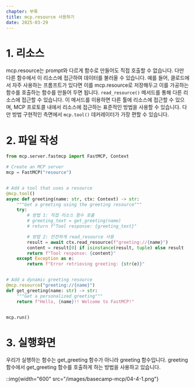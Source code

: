 ```yaml
---
chapter: 부록
title: mcp.resource 사용하기
date: 2025-03-29
---
```


# 1. 리소스

mcp.resource는 prompt와 다르게 함수로 만들어도 직접 호출할 수 없습니다. 다만 다른 함수에서 이 리소스에 접근하여 데이터를 불러올 수 있습니다. 예를 들어, 클로드에서 자주 사용하는 프롬프트가 있다면 이를 mcp.resource로 저장해두고 이를 가공하는 함수를 호출하는 함수를 만들어 두면 됩니다. `read_resource()` 메서드를 통해 다른 리소스에 접근할 수 있습니다. 이 메서드를 이용하면 다른 툴에 리소스에 접근할 수 있으며, MCP 프로토콜 내에서 리소스에 접근하는 표준적인 방법을 사용할 수 있습니다. 다만 방법 구현적인 측면에서 `mcp.tool()` 데커레이터가 가장 편할 수 있습니다.

# 2. 파일 작성

```python
from mcp.server.fastmcp import FastMCP, Context

# Create an MCP server
mcp = FastMCP("resource")


# Add a tool that uses a resource
@mcp.tool()
async def greeting(name: str, ctx: Context) -> str:
    """Get a greeting using the greeting resource"""
    try:
        # 방법 1: 직접 리소스 함수 호출
        # greeting_text = get_greeting(name)
        # return f"Tool response: {greeting_text}"

        # 방법 2: 안전하게 read_resource 사용
        result = await ctx.read_resource(f"greeting://{name}")
        content = result[0] if isinstance(result, tuple) else result
        return f"Tool response: {content}"
    except Exception as e:
        return f"Error retrieving greeting: {str(e)}"


# Add a dynamic greeting resource
@mcp.resource("greeting://{name}")
def get_greeting(name: str) -> str:
    """Get a personalized greeting"""
    return f"Hello, {name}!! Welcome to FastMCP!"


mcp.run()
```

# 3. 실행화면

우리가 실행하는 함수는 get_greeting 함수가 아니라 greeting 함수입니다. greeting 함수에서 get_greeting 함수를 호출하게 하는 방법을 사용하고 있습니다.

::img{width="600" src="/images/basecamp-mcp/04-4-1.png"}